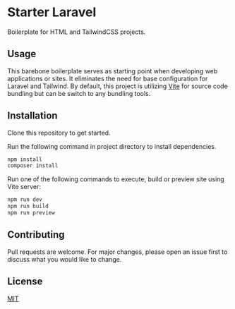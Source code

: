 # Starter Laravel
Boilerplate for HTML and TailwindCSS projects.

## Usage
This barebone boilerplate serves as starting point when developing web applications or sites. It eliminates the need for base configuration for Laravel and Tailwind. By default, this project is utilizing [Vite](https://vitejs.dev/) for source code bundling but can be switch to any bundling tools.

## Installation
Clone this repository to get started.

Run the following command in project directory to install dependencies.
```bash
npm install
composer install
```

Run one of the following commands to execute, build or preview site using Vite server:
```bash
npm run dev
npm run build
npm run preview
```

## Contributing
Pull requests are welcome. For major changes, please open an issue first to discuss what you would like to change.

## License
[MIT](https://github.com/mkfizi/starter-laravel/blob/main/LICENSE)
